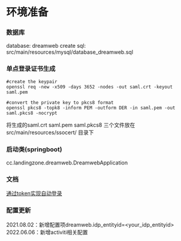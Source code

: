 # 环境准备

### 数据库
database: dreamweb
create sql: src/main/resources/mysql/database_dreamweb.sql

### 单点登录证书生成

```shell
#create the keypair
openssl req -new -x509 -days 3652 -nodes -out saml.crt -keyout saml.pem

#convert the private key to pkcs8 format
openssl pkcs8 -topk8 -inform PEM -outform DER -in saml.pem -out saml.pkcs8 -nocrypt
```

将生成的saml.crt saml.pem  saml.pkcs8 三个文件放在src/main/resources/ssocert/ 目录下

### 启动类(springboot)
cc.landingzone.dreamweb.DreamwebApplication

### 文档
[通过token实现自动登录](docs/auto_login_by_token.md)

### 配置更新
2021.08.02：新增配置项dreamweb.idp_entityid=<your_idp_entityid>
2022.06.06：新增activiti相关配置